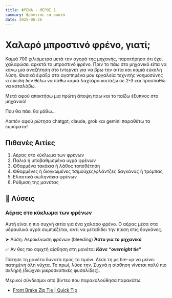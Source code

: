 ```yaml
---
title: ΦΡΕΝΑ - ΜΕΡΟΣ 1
summary: Φρόντισε τα σωστά
date: 2025-06-26
---
```


# Χαλαρό μπροστινό φρένο, γιατί;

Καμιά 700 χιλιόμετρα μετά την αγορά της μηχανής, παρατήρησα ότι έχει χαλαρώσει αρκετά το μπροστινό φρένο. Πριν το πάω στο μηχανικό είπα να κάνω μια αναζήτηση στο ίντερνετ για να βρω την αιτία και καμιά εύκολη λύση. Φυσικά έψαξα στα αγαπημένα μου εργαλεία τεχνιτής νοημοσύνης κι επειδή δεν θέλω να πάθω καμιά λαχτάρα κοιτάζω σε 2-3 και προσπαθώ να καταλάβω. 

Μετά αφού αποκτήσω μια πρώτη άποψη πάω και το παίζω έξυπνος στο μηχανικό!

Που θα πάει θα μάθω...

Λοιπόν αφού ρώτησα chatgpt, claude, grok και gemini παραθέτω τα ευρύματα!

## Πιθανές Αιτίες

1. Αέρας στο κύκλωμα των φρένων 
2. Παλιά ή υποβαθμισμένα υγρά φρένων
3. Φθαρμένα τακάκια ή λάθος τοποθέτηση
4. Φθαρμένες ή διογκωμένες τσιμούχες/φλάντζες δαγκάνας ή τρόμπας 
5. Ελαστικά σωληνάκια φρένων
6. Ρύθμιση της μανέτας

## 🔧 Λύσεις

### Αέρας στο κύκλωμα των φρένων 

Αυτή είναι η πιο συχνή αιτία για ένα χαλαρο φρένο. Ο αέρας μέσα στα υδραυλικά υγρά συμπιέζεται, αντί να μεταδίδει την πίεση στις δαγκάνες.

➤ Λύση: Αεροκένωση φρένων (bleeding) **Άστο για το μηχανικό**

✅ Αν θες πιο σφιχτή αίσθηση στη μανέτα:
***Κάνε “overnight tie”***

Πάτησε τη μανέτα δυνατά προς το τιμόνι.
Δέσε τη με tire-up να μείνει πατημένη όλη νύχτα.
Το πρωί, λύσε την. Συχνά η αίσθηση γίνεται πολύ πιο σκληρή (διώχνει μικροσκοπικές φυσαλίδες).



Μερικοί σύνδεσμοι από βίντεο που παρακολούθησα παρακάτω. 

- [Front Brake Zip Tie | Quick Tip](https://www.youtube.com/watch?v=MQtT3XpB_B0)